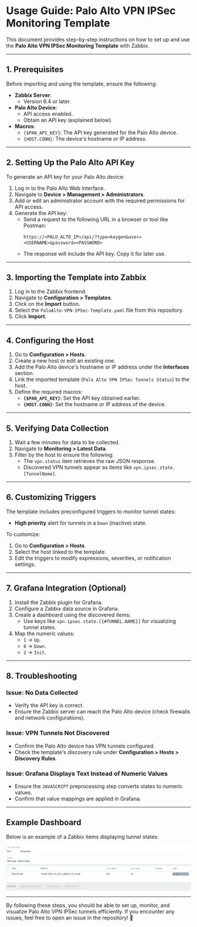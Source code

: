 # Usage Guide: Palo Alto VPN IPSec Monitoring Template

This document provides step-by-step instructions on how to set up and use the **Palo Alto VPN IPSec Monitoring Template** with Zabbix.

---

## 1. Prerequisites

Before importing and using the template, ensure the following:

- **Zabbix Server**:
  - Version 6.4 or later.
- **Palo Alto Device**:
  - API access enabled.
  - Obtain an API key (explained below).
- **Macros**:
  - `{$PAN_API_KEY}`: The API key generated for the Palo Alto device.
  - `{HOST.CONN}`: The device's hostname or IP address.

---

## 2. Setting Up the Palo Alto API Key

To generate an API key for your Palo Alto device:

1. Log in to the Palo Alto Web Interface.
2. Navigate to **Device > Management > Administrators**.
3. Add or edit an administrator account with the required permissions for API access.
4. Generate the API key:
   - Send a request to the following URL in a browser or tool like Postman:
     ```
     https://<PALO_ALTO_IP>/api/?type=keygen&user=<USERNAME>&password=<PASSWORD>
     ```
   - The response will include the API key. Copy it for later use.

---

## 3. Importing the Template into Zabbix

1. Log in to the Zabbix frontend.
2. Navigate to **Configuration > Templates**.
3. Click on the **Import** button.
4. Select the `PaloAlto-VPN-IPSec-Template.yaml` file from this repository.
5. Click **Import**.

---

## 4. Configuring the Host

1. Go to **Configuration > Hosts**.
2. Create a new host or edit an existing one.
3. Add the Palo Alto device's hostname or IP address under the **Interfaces** section.
4. Link the imported template (`Palo Alto VPN IPSec Tunnels Status`) to the host.
5. Define the required macros:
   - **`{$PAN_API_KEY}`**: Set the API key obtained earlier.
   - **`{HOST.CONN}`**: Set the hostname or IP address of the device.

---

## 5. Verifying Data Collection

1. Wait a few minutes for data to be collected.
2. Navigate to **Monitoring > Latest Data**.
3. Filter by the host to ensure the following:
   - The `vpn.status` item retrieves the raw JSON response.
   - Discovered VPN tunnels appear as items like `vpn.ipsec.state.[TunnelName]`.

---

## 6. Customizing Triggers

The template includes preconfigured triggers to monitor tunnel states:
- **High priority** alert for tunnels in a `Down` (inactive) state.

To customize:
1. Go to **Configuration > Hosts**.
2. Select the host linked to the template.
3. Edit the triggers to modify expressions, severities, or notification settings.

---

## 7. Grafana Integration (Optional)

1. Install the Zabbix plugin for Grafana.
2. Configure a Zabbix data source in Grafana.
3. Create a dashboard using the discovered items:
   - Use keys like `vpn.ipsec.state.[{#TUNNEL.NAME}]` for visualizing tunnel states.
4. Map the numeric values:
   - `1` → `Up`.
   - `0` → `Down`.
   - `2` → `Init`.

---

## 8. Troubleshooting

### Issue: No Data Collected
- Verify the API key is correct.
- Ensure the Zabbix server can reach the Palo Alto device (check firewalls and network configurations).

### Issue: VPN Tunnels Not Discovered
- Confirm the Palo Alto device has VPN tunnels configured.
- Check the template's discovery rule under **Configuration > Hosts > Discovery Rules**.

### Issue: Grafana Displays Text Instead of Numeric Values
- Ensure the `JAVASCRIPT` preprocessing step converts states to numeric values.
- Confirm that value mappings are applied in Grafana.

---

## Example Dashboard

Below is an example of a Zabbix items displaying tunnel states:

![Example of Zabbix](images/example_dashboard.png)

---

By following these steps, you should be able to set up, monitor, and visualize Palo Alto VPN IPSec tunnels efficiently. If you encounter any issues, feel free to open an issue in the repository! 🚀
